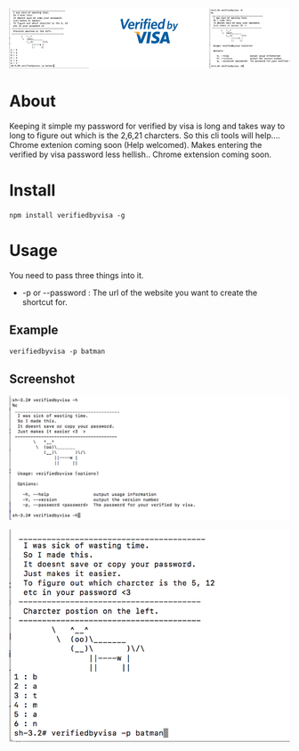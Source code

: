 ![alt text](https://github.com/RobertJGabriel/Verified-by-Visa/blob/master/assets/img/banner.png "Fixing Verified by Visa")

# About
Keeping it simple my password for verified by visa is long and takes way to long to figure out which is the 2,6,21 charcters. So this cli tools will help.... Chrome extenion coming soon (Help welcomed).
Makes entering the verified by visa password less hellish.. Chrome extension coming soon.

# Install
```shell
npm install verifiedbyvisa -g
```

# Usage
You need to pass three things into it.
- -p or --password :  The url of the website you want to create the shortcut for.




## Example

```shell
verifiedbyvisa -p batman
```


## Screenshot
![alt text](https://github.com/RobertJGabriel/Verified-by-Visa/blob/master/assets/img/help.png "help")

![alt text](https://github.com/RobertJGabriel/Verified-by-Visa/blob/master/assets/img/after.png "it working")
